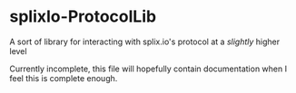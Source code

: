 # splixIo-ProtocolLib
A sort of library for interacting with splix.io's protocol at a *slightly* higher level

Currently incomplete, this file will hopefully contain documentation when I feel this is complete enough. 
